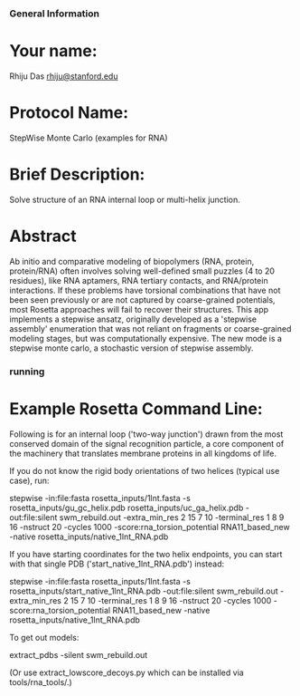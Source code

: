 ### General Information ##################
# Your name:
Rhiju Das
rhiju@stanford.edu

# Protocol Name:
StepWise Monte Carlo (examples for RNA)

# Brief Description:

Solve structure of an RNA internal loop or multi-helix junction.

# Abstract

Ab initio and comparative modeling of biopolymers (RNA, protein, protein/RNA) often involves solving well-defined small puzzles (4 to 20 residues), like RNA aptamers, RNA tertiary contacts, and RNA/protein interactions. If these problems have torsional combinations that have not been seen previously or are not captured by coarse-grained potentials, most Rosetta approaches will fail to recover their structures.  This app implements a stepwise ansatz, originally developed as a 'stepwise assembly' enumeration that was not reliant on fragments or coarse-grained modeling stages, but was computationally expensive. The new mode is a stepwise monte carlo, a stochastic version of stepwise assembly. 


### running #########
# Example Rosetta Command Line:

Following is for an internal loop ('two-way junction') drawn from the most conserved domain of the signal recognition particle, a core component of the machinery that translates membrane proteins in all kingdoms of life.

If you do not know the rigid body orientations of two helices (typical use case), run:

stepwise -in:file:fasta rosetta_inputs/1lnt.fasta -s rosetta_inputs/gu_gc_helix.pdb  rosetta_inputs/uc_ga_helix.pdb -out:file:silent swm_rebuild.out -extra_min_res 2 15 7 10 -terminal_res 1 8 9 16 -nstruct 20  -cycles 1000  -score:rna_torsion_potential RNA11_based_new  -native rosetta_inputs/native_1lnt_RNA.pdb

If you have starting coordinates for the two helix endpoints, you can start with that single PDB ('start_native_1lnt_RNA.pdb') instead:

stepwise -in:file:fasta rosetta_inputs/1lnt.fasta -s rosetta_inputs/start_native_1lnt_RNA.pdb -out:file:silent swm_rebuild.out -extra_min_res 2 15 7 10 -terminal_res 1 8 9 16 -nstruct 20  -cycles 1000  -score:rna_torsion_potential RNA11_based_new  -native rosetta_inputs/native_1lnt_RNA.pdb

To get out models:

extract_pdbs -silent swm_rebuild.out 

(Or use extract_lowscore_decoys.py which can be installed via tools/rna_tools/.)





